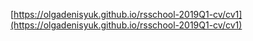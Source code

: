[https://olgadenisyuk.github.io/rsschool-2019Q1-cv/cv1](https://olgadenisyuk.github.io/rsschool-2019Q1-cv/cv1)